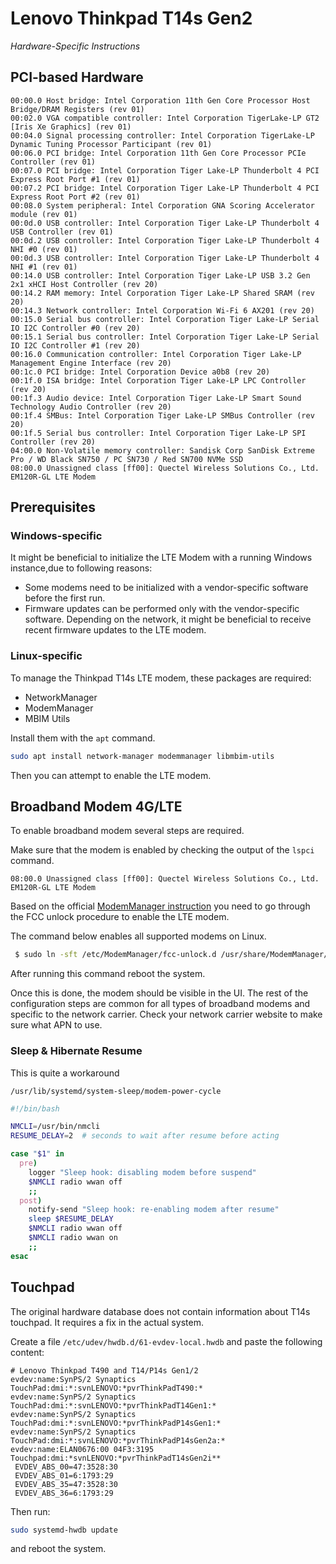 # Lenovo Thinkpad T14s Gen2

_Hardware-Specific Instructions_

## PCI-based Hardware

```
00:00.0 Host bridge: Intel Corporation 11th Gen Core Processor Host Bridge/DRAM Registers (rev 01)
00:02.0 VGA compatible controller: Intel Corporation TigerLake-LP GT2 [Iris Xe Graphics] (rev 01)
00:04.0 Signal processing controller: Intel Corporation TigerLake-LP Dynamic Tuning Processor Participant (rev 01)
00:06.0 PCI bridge: Intel Corporation 11th Gen Core Processor PCIe Controller (rev 01)
00:07.0 PCI bridge: Intel Corporation Tiger Lake-LP Thunderbolt 4 PCI Express Root Port #1 (rev 01)
00:07.2 PCI bridge: Intel Corporation Tiger Lake-LP Thunderbolt 4 PCI Express Root Port #2 (rev 01)
00:08.0 System peripheral: Intel Corporation GNA Scoring Accelerator module (rev 01)
00:0d.0 USB controller: Intel Corporation Tiger Lake-LP Thunderbolt 4 USB Controller (rev 01)
00:0d.2 USB controller: Intel Corporation Tiger Lake-LP Thunderbolt 4 NHI #0 (rev 01)
00:0d.3 USB controller: Intel Corporation Tiger Lake-LP Thunderbolt 4 NHI #1 (rev 01)
00:14.0 USB controller: Intel Corporation Tiger Lake-LP USB 3.2 Gen 2x1 xHCI Host Controller (rev 20)
00:14.2 RAM memory: Intel Corporation Tiger Lake-LP Shared SRAM (rev 20)
00:14.3 Network controller: Intel Corporation Wi-Fi 6 AX201 (rev 20)
00:15.0 Serial bus controller: Intel Corporation Tiger Lake-LP Serial IO I2C Controller #0 (rev 20)
00:15.1 Serial bus controller: Intel Corporation Tiger Lake-LP Serial IO I2C Controller #1 (rev 20)
00:16.0 Communication controller: Intel Corporation Tiger Lake-LP Management Engine Interface (rev 20)
00:1c.0 PCI bridge: Intel Corporation Device a0b8 (rev 20)
00:1f.0 ISA bridge: Intel Corporation Tiger Lake-LP LPC Controller (rev 20)
00:1f.3 Audio device: Intel Corporation Tiger Lake-LP Smart Sound Technology Audio Controller (rev 20)
00:1f.4 SMBus: Intel Corporation Tiger Lake-LP SMBus Controller (rev 20)
00:1f.5 Serial bus controller: Intel Corporation Tiger Lake-LP SPI Controller (rev 20)
04:00.0 Non-Volatile memory controller: Sandisk Corp SanDisk Extreme Pro / WD Black SN750 / PC SN730 / Red SN700 NVMe SSD
08:00.0 Unassigned class [ff00]: Quectel Wireless Solutions Co., Ltd. EM120R-GL LTE Modem
```

## Prerequisites

### Windows-specific

It might be beneficial to initialize the LTE Modem with a running Windows instance,due to following reasons:
- Some modems need to be initialized with a vendor-specific software before the first run.
- Firmware updates can be performed only with the vendor-specific software. Depending on the network, it might be beneficial to receive recent firmware updates to the LTE modem.

### Linux-specific

To manage the Thinkpad T14s LTE modem, these packages are required:

- NetworkManager
- ModemManager
- MBIM Utils

Install them with the `apt` command.

```sh
sudo apt install network-manager modemmanager libmbim-utils
```

Then you can attempt to enable the LTE modem.

## Broadband Modem 4G/LTE

To enable broadband modem several steps are required.

Make sure that the modem is enabled by checking the output of the `lspci` command.

```
08:00.0 Unassigned class [ff00]: Quectel Wireless Solutions Co., Ltd. EM120R-GL LTE Modem
```

Based on the official [ModemManager instruction](https://modemmanager.org/docs/modemmanager/fcc-unlock/) you need to go through the FCC unlock procedure to enable the LTE modem.

The command below enables all supported modems on Linux.

```sh
 $ sudo ln -sft /etc/ModemManager/fcc-unlock.d /usr/share/ModemManager/fcc-unlock.available.d/*
```

After running this command reboot the system.

Once this is done, the modem should be visible in the UI. The rest of the configuration steps are common for all types of broadband modems and specific to the network carrier. Check your network carrier website to make sure what APN to use.

### Sleep & Hibernate Resume

This is quite a workaround 

`/usr/lib/systemd/system-sleep/modem-power-cycle`

```sh
#!/bin/bash

NMCLI=/usr/bin/nmcli
RESUME_DELAY=2  # seconds to wait after resume before acting

case "$1" in
  pre)
    logger "Sleep hook: disabling modem before suspend"
    $NMCLI radio wwan off
    ;;
  post)
    notify-send "Sleep hook: re-enabling modem after resume"
    sleep $RESUME_DELAY
    $NMCLI radio wwan off
    $NMCLI radio wwan on
    ;;
esac
```

## Touchpad 

The original hardware database does not contain information about T14s touchpad. It requires a fix in the actual system.

Create a file `/etc/udev/hwdb.d/61-evdev-local.hwdb` and paste the following content:

```
# Lenovo Thinkpad T490 and T14/P14s Gen1/2
evdev:name:SynPS/2 Synaptics TouchPad:dmi:*:svnLENOVO:*pvrThinkPadT490:*
evdev:name:SynPS/2 Synaptics TouchPad:dmi:*:svnLENOVO:*pvrThinkPadT14Gen1:*
evdev:name:SynPS/2 Synaptics TouchPad:dmi:*:svnLENOVO:*pvrThinkPadP14sGen1:*
evdev:name:SynPS/2 Synaptics TouchPad:dmi:*:svnLENOVO:*pvrThinkPadP14sGen2a:*
evdev:name:ELAN0676:00 04F3:3195 Touchpad:dmi:*svnLENOVO:*pvrThinkPadT14sGen2i**
 EVDEV_ABS_00=47:3528:30
 EVDEV_ABS_01=6:1793:29
 EVDEV_ABS_35=47:3528:30
 EVDEV_ABS_36=6:1793:29
```

Then run:

```sh
sudo systemd-hwdb update
```

and reboot the system.
